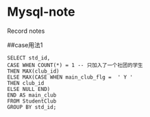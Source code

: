 # Mysql-note
Record notes

##case用法1
```mysql
SELECT std_id,
CASE WHEN COUNT(*) = 1 -- 只加入了一个社团的学生
THEN MAX(club_id)
ELSE MAX(CASE WHEN main_club_flg =  ' Y '
THEN club_id
ELSE NULL END)
END AS main_club
FROM StudentClub
GROUP BY std_id;
```
